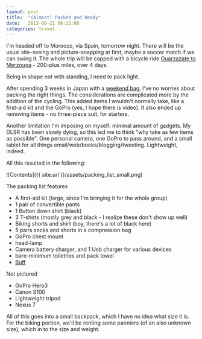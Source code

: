 ```yaml
---
layout: post
title:  "(Almost) Packed and Ready"
date:   2013-09-21 08:22:00
categories: travel 
---
```


I'm headed off to Morocco, via Spain, tomorrow night. There will be the usual site-seeing and picture-snapping at first, maybe a soccer match if we can swing it.  The whole trip will be capped with a bicycle ride [Ouarzazate to Merzouga](https://www.google.com/maps/ms?msa=0&msid=214847992487362558866.0004e6e4d82372a193b57) - 200-plus miles, over 4 days.  

Being in shape not with standing, I need to pack light.

After spending 3 weeks in Japan with a [weekend bag](http://shop.eaglecreek.com/ec-adventure-weekender-bag/d/1200_c_114), I've no worries about packing the right things.  The considerations are complicated more by the addition of the cycling.  This added items I wouldn't normally take, like a first-aid kit and the GoPro (yes, I hope there is video).  It also ended up removing items - no three-piece suit, for starters.

Another limitation I'm imposing on myself: minimal amount of gadgets.  My DLSR has been slowly dying, so this led me to think "why take as few items as possible".  One personal camera, one GoPro to pass around, and a small tablet for all things email/web/books/blogging/tweeting.  Lightweight, indeed.  

All this resulted in the following: 

![Contents]({{ site.url }}/assets/packing_list_small.png)

The packing list features

* A first-aid kit (large, since I'm bringing it for the whole group)
* 1 pair of convertible pants
* 1 Button down shirt (black)
* 3 T-shirts (mostly grey and black - I realize these don't show up well)
* Biking shorts and shirt (boy, there's a lot of black here)
* 5 pairs socks and shorts in a compression bag
* GoPro chest mount
* head-lamp
* Camera battery charger, and 1 Usb charger for various devices
* bare-minimum toiletries and pack towel
* [Buff](http://www.buffusa.com)

Not pictured

* GoPro Hero3
* Canon S100
* Lightweight tripod
* Nexus 7

All of this goes into a small backpack, which I have no idea what size it is.  For the biking portion, we'll be renting some panniers (of an also unknown size), which in to the size and weight. 

